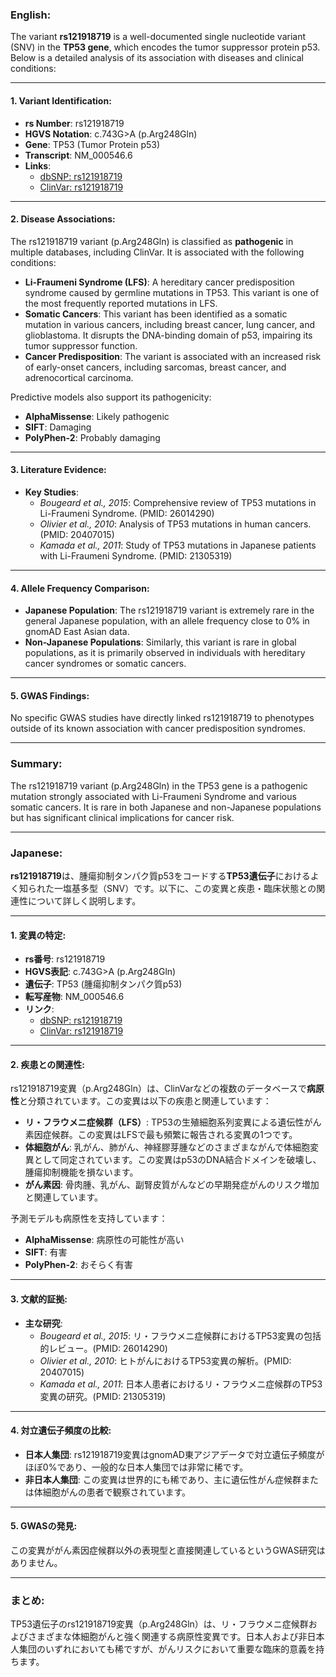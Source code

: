 ### English:
The variant **rs121918719** is a well-documented single nucleotide variant (SNV) in the **TP53 gene**, which encodes the tumor suppressor protein p53. Below is a detailed analysis of its association with diseases and clinical conditions:

---

#### 1. **Variant Identification**:
- **rs Number**: rs121918719
- **HGVS Notation**: c.743G>A (p.Arg248Gln)
- **Gene**: TP53 (Tumor Protein p53)
- **Transcript**: NM_000546.6
- **Links**:
  - [dbSNP: rs121918719](https://www.ncbi.nlm.nih.gov/snp/rs121918719)
  - [ClinVar: rs121918719](https://www.ncbi.nlm.nih.gov/clinvar/variation/12362/)

---

#### 2. **Disease Associations**:
The rs121918719 variant (p.Arg248Gln) is classified as **pathogenic** in multiple databases, including ClinVar. It is associated with the following conditions:
- **Li-Fraumeni Syndrome (LFS)**: A hereditary cancer predisposition syndrome caused by germline mutations in TP53. This variant is one of the most frequently reported mutations in LFS.
- **Somatic Cancers**: This variant has been identified as a somatic mutation in various cancers, including breast cancer, lung cancer, and glioblastoma. It disrupts the DNA-binding domain of p53, impairing its tumor suppressor function.
- **Cancer Predisposition**: The variant is associated with an increased risk of early-onset cancers, including sarcomas, breast cancer, and adrenocortical carcinoma.

Predictive models also support its pathogenicity:
- **AlphaMissense**: Likely pathogenic
- **SIFT**: Damaging
- **PolyPhen-2**: Probably damaging

---

#### 3. **Literature Evidence**:
- **Key Studies**:
  - *Bougeard et al., 2015*: Comprehensive review of TP53 mutations in Li-Fraumeni Syndrome. (PMID: 26014290)
  - *Olivier et al., 2010*: Analysis of TP53 mutations in human cancers. (PMID: 20407015)
  - *Kamada et al., 2011*: Study of TP53 mutations in Japanese patients with Li-Fraumeni Syndrome. (PMID: 21305319)

---

#### 4. **Allele Frequency Comparison**:
- **Japanese Population**: The rs121918719 variant is extremely rare in the general Japanese population, with an allele frequency close to 0% in gnomAD East Asian data.
- **Non-Japanese Populations**: Similarly, this variant is rare in global populations, as it is primarily observed in individuals with hereditary cancer syndromes or somatic cancers.

---

#### 5. **GWAS Findings**:
No specific GWAS studies have directly linked rs121918719 to phenotypes outside of its known association with cancer predisposition syndromes.

---

### Summary:
The rs121918719 variant (p.Arg248Gln) in the TP53 gene is a pathogenic mutation strongly associated with Li-Fraumeni Syndrome and various somatic cancers. It is rare in both Japanese and non-Japanese populations but has significant clinical implications for cancer risk.

---

### Japanese:
**rs121918719**は、腫瘍抑制タンパク質p53をコードする**TP53遺伝子**におけるよく知られた一塩基多型（SNV）です。以下に、この変異と疾患・臨床状態との関連性について詳しく説明します。

---

#### 1. **変異の特定**:
- **rs番号**: rs121918719
- **HGVS表記**: c.743G>A (p.Arg248Gln)
- **遺伝子**: TP53 (腫瘍抑制タンパク質p53)
- **転写産物**: NM_000546.6
- **リンク**:
  - [dbSNP: rs121918719](https://www.ncbi.nlm.nih.gov/snp/rs121918719)
  - [ClinVar: rs121918719](https://www.ncbi.nlm.nih.gov/clinvar/variation/12362/)

---

#### 2. **疾患との関連性**:
rs121918719変異（p.Arg248Gln）は、ClinVarなどの複数のデータベースで**病原性**と分類されています。この変異は以下の疾患と関連しています：
- **リ・フラウメニ症候群（LFS）**: TP53の生殖細胞系列変異による遺伝性がん素因症候群。この変異はLFSで最も頻繁に報告される変異の1つです。
- **体細胞がん**: 乳がん、肺がん、神経膠芽腫などのさまざまながんで体細胞変異として同定されています。この変異はp53のDNA結合ドメインを破壊し、腫瘍抑制機能を損ないます。
- **がん素因**: 骨肉腫、乳がん、副腎皮質がんなどの早期発症がんのリスク増加と関連しています。

予測モデルも病原性を支持しています：
- **AlphaMissense**: 病原性の可能性が高い
- **SIFT**: 有害
- **PolyPhen-2**: おそらく有害

---

#### 3. **文献的証拠**:
- **主な研究**:
  - *Bougeard et al., 2015*: リ・フラウメニ症候群におけるTP53変異の包括的レビュー。(PMID: 26014290)
  - *Olivier et al., 2010*: ヒトがんにおけるTP53変異の解析。(PMID: 20407015)
  - *Kamada et al., 2011*: 日本人患者におけるリ・フラウメニ症候群のTP53変異の研究。(PMID: 21305319)

---

#### 4. **対立遺伝子頻度の比較**:
- **日本人集団**: rs121918719変異はgnomAD東アジアデータで対立遺伝子頻度がほぼ0%であり、一般的な日本人集団では非常に稀です。
- **非日本人集団**: この変異は世界的にも稀であり、主に遺伝性がん症候群または体細胞がんの患者で観察されています。

---

#### 5. **GWASの発見**:
この変異ががん素因症候群以外の表現型と直接関連しているというGWAS研究はありません。

---

### まとめ:
TP53遺伝子のrs121918719変異（p.Arg248Gln）は、リ・フラウメニ症候群およびさまざまな体細胞がんと強く関連する病原性変異です。日本人および非日本人集団のいずれにおいても稀ですが、がんリスクにおいて重要な臨床的意義を持ちます。
